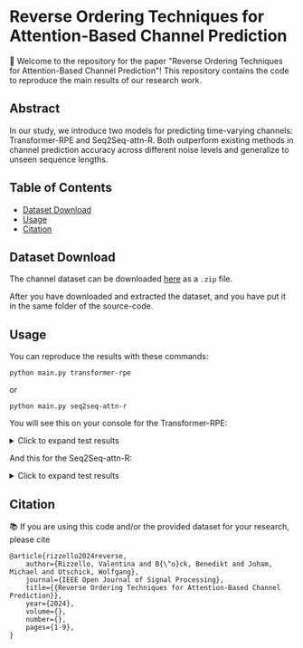 
# Reverse Ordering Techniques for Attention-Based Channel Prediction

🚀 Welcome to the repository for the paper "Reverse Ordering Techniques for Attention-Based Channel Prediction"! This repository contains the code to reproduce the main results of our research work.

## Abstract

In our study, we introduce two models for predicting time-varying channels: Transformer-RPE and Seq2Seq-attn-R. Both outperform existing methods in channel prediction accuracy across different noise levels and generalize to unseen sequence lengths.

## Table of Contents

- [Dataset Download](#dataset-download)
- [Usage](#usage)
- [Citation](#citation)

## Dataset Download

The channel dataset can be downloaded [here](https://drive.google.com/file/d/1gTkx6_WYjz9-9l5IUdxURpZ_4DNo4pqi/view?usp=sharing) as a `.zip` file.

After you have downloaded and extracted the dataset, and you have put it in the same folder of the source-code.

## Usage

You can reproduce the results with these commands:

```console
python main.py transformer-rpe
```
or
```console
python main.py seq2seq-attn-r
```

You will see this on your console for the Transformer-RPE:
<details>
  <summary>Click to expand test results</summary>

<div style="height: 200px; overflow: auto;">

```console
Testing l=16 and delta=4 (same as training): SNR=-5dB   NMSE=0.4747
Testing l=8 and delta=2: SNR=-5dB   NMSE=0.5138
Testing l=14 and delta=6: SNR=-5dB   NMSE=0.574
---------------------------------------------------------------------------
Testing l=16 and delta=4 (same as training): SNR=0dB   NMSE=0.2915
Testing l=8 and delta=2: SNR=0dB   NMSE=0.3225
Testing l=14 and delta=6: SNR=0dB   NMSE=0.4014
---------------------------------------------------------------------------
Testing l=16 and delta=4 (same as training): SNR=5dB   NMSE=0.1808
Testing l=8 and delta=2: SNR=5dB   NMSE=0.1742
Testing l=14 and delta=6: SNR=5dB   NMSE=0.289
---------------------------------------------------------------------------
Testing l=16 and delta=4 (same as training): SNR=10dB   NMSE=0.1127
Testing l=8 and delta=2: SNR=10dB   NMSE=0.0945
Testing l=14 and delta=6: SNR=10dB   NMSE=0.203
---------------------------------------------------------------------------
Testing l=16 and delta=4 (same as training): SNR=15dB   NMSE=0.0711
Testing l=8 and delta=2: SNR=15dB   NMSE=0.0583
Testing l=14 and delta=6: SNR=15dB   NMSE=0.1373
---------------------------------------------------------------------------
Testing l=16 and delta=4 (same as training): SNR=20dB   NMSE=0.0448
Testing l=8 and delta=2: SNR=20dB   NMSE=0.0388
Testing l=14 and delta=6: SNR=20dB   NMSE=0.1074
---------------------------------------------------------------------------
```
</div>
</details>

And this for the Seq2Seq-attn-R:

<details>
  <summary>Click to expand test results</summary>

<div style="height: 200px; overflow: auto;">

```console
Testing l=16 and delta=4 (same as training): SNR=-5dB   NMSE=0.5075
Testing l=8 and delta=2: SNR=-5dB   NMSE=0.519
Testing l=14 and delta=6: SNR=-5dB   NMSE=0.6161
---------------------------------------------------------------------------
Testing l=16 and delta=4 (same as training): SNR=0dB   NMSE=0.3164
Testing l=8 and delta=2: SNR=0dB   NMSE=0.3041
Testing l=14 and delta=6: SNR=0dB   NMSE=0.4243
---------------------------------------------------------------------------
Testing l=16 and delta=4 (same as training): SNR=5dB   NMSE=0.1993
Testing l=8 and delta=2: SNR=5dB   NMSE=0.1876
Testing l=14 and delta=6: SNR=5dB   NMSE=0.2988
---------------------------------------------------------------------------
Testing l=16 and delta=4 (same as training): SNR=10dB   NMSE=0.1217
Testing l=8 and delta=2: SNR=10dB   NMSE=0.118
Testing l=14 and delta=6: SNR=10dB   NMSE=0.2083
---------------------------------------------------------------------------
Testing l=16 and delta=4 (same as training): SNR=15dB   NMSE=0.0739
Testing l=8 and delta=2: SNR=15dB   NMSE=0.0747
Testing l=14 and delta=6: SNR=15dB   NMSE=0.148
---------------------------------------------------------------------------
Testing l=16 and delta=4 (same as training): SNR=20dB   NMSE=0.0466
Testing l=8 and delta=2: SNR=20dB   NMSE=0.0523
Testing l=14 and delta=6: SNR=20dB   NMSE=0.119
---------------------------------------------------------------------------
```
</div>
</details>

## Citation
📚 If you are using this code and/or the provided dataset for your research, please cite

```
@article{rizzello2024reverse,
    author={Rizzello, Valentina and B{\"o}ck, Benedikt and Joham, Michael and Utschick, Wolfgang},
    journal={IEEE Open Journal of Signal Processing}, 
    title={{Reverse Ordering Techniques for Attention-Based Channel Prediction}}, 
    year={2024},
    volume={},
    number={},
    pages={1-9},
}
```
